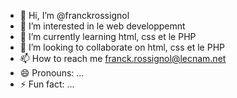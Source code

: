 - 👋 Hi, I’m @franckrossignol
- 👀 I’m interested in le web developpemnt
- 🌱 I’m currently learning html, css et le PHP
- 💞️ I’m looking to collaborate on html, css et le PHP
- 📫 How to reach me franck.rossignol@lecnam.net
- 😄 Pronouns: ...
- ⚡ Fun fact: ...

<!---
franckrossignol/franckrossignol is a ✨ special ✨ repository because its `README.md` (this file) appears on your GitHub profile.
You can click the Preview link to take a look at your changes.
--->
